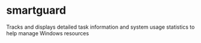 # smartguard
Tracks and displays detailed task information and system usage statistics to help manage Windows resources

